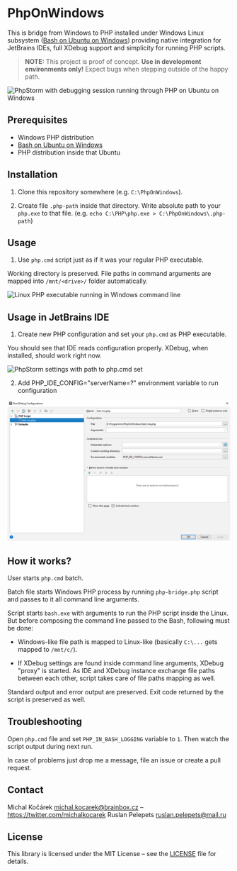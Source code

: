 # PhpOnWindows

This is bridge from Windows to PHP installed under Windows Linux subsystem 
    ([Bash on Ubuntu on Windows](https://msdn.microsoft.com/en-us/commandline/wsl/))
    providing native integration for JetBrains IDEs, full XDebug support and simplicity for running PHP scripts.

> **NOTE:** This project is proof of concept. **Use in development environments only!** 
> Expect bugs when stepping outside of the happy path.

![PhpStorm with debugging session running through PHP on Ubuntu on Windows](doc/phpstorm-preview.png)

## Prerequisites

* Windows PHP distribution
* [Bash on Ubuntu on Windows](https://msdn.microsoft.com/en-us/commandline/wsl/install_guide)
* PHP distribution inside that Ubuntu

## Installation

1. Clone this repository somewhere (e.g. `C:\PhpOnWindows`).

2. Create file `.php-path` inside that directory. Write absolute path to your `php.exe` to that file. 
   (e.g. `echo C:\PHP\php.exe > C:\PhpOnWindows\.php-path`)

## Usage

1. Use `php.cmd` script just as if it was your regular PHP executable.

Working directory is preserved. File paths in command arguments are mapped into `/mnt/<drive>/` folder automatically. 

![Linux PHP executable running in Windows command line](doc/command-line.png)

## Usage in JetBrains IDE

1. Create new PHP configuration and set your `php.cmd` as PHP executable.

You should see that IDE reads configuration properly. XDebug, when installed, should work right now.

![PhpStorm settings with path to php.cmd set](doc/phpstorm-settings.png)

2. Add PHP_IDE_CONFIG="serverName=?" environment variable to run configuration

![PhpStorm run configuration](doc/phpstorm-run.png)

## How it works?

User starts `php.cmd` batch.

Batch file starts Windows PHP process by running `php-bridge.php` script and passes to it all command line arguments.

Script starts `bash.exe` with arguments to run the PHP script inside the Linux. But before composing the command line
passed to the Bash, following must be done:

* Windows-like file path is mapped to Linux-like (basically `C:\...` gets mapped to `/mnt/c/`).

* If XDebug settings are found inside command line arguments, XDebug "proxy" is started. As IDE and XDebug instance
  exchange file paths between each other, script takes care of file paths mapping as well.
  
Standard output and error output are preserved. Exit code returned by the script is preserved as well.

## Troubleshooting

Open `php.cmd` file and set `PHP_IN_BASH_LOGGING` variable to `1`. Then watch the script output during next run.

In case of problems just drop me a message, file an issue or create a pull request.

## Contact

Michal Kočárek <michal.kocarek@brainbox.cz> – <https://twitter.com/michalkocarek>
Ruslan Pelepets <ruslan.pelepets@mail.ru>

## License

This library is licensed under the MIT License – see the [LICENSE](LICENSE) file for details.
